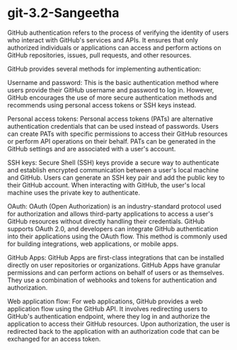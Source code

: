 # git-3.2-Sangeetha
GitHub authentication refers to the process of verifying the identity of users who interact with GitHub's services and APIs. It ensures that only authorized individuals or applications can access and perform actions on GitHub repositories, issues, pull requests, and other resources.

GitHub provides several methods for implementing authentication:

Username and password: This is the basic authentication method where users provide their GitHub username and password to log in. However, GitHub encourages the use of more secure authentication methods and recommends using personal access tokens or SSH keys instead.

Personal access tokens: Personal access tokens (PATs) are alternative authentication credentials that can be used instead of passwords. Users can create PATs with specific permissions to access their GitHub resources or perform API operations on their behalf. PATs can be generated in the GitHub settings and are associated with a user's account.

SSH keys: Secure Shell (SSH) keys provide a secure way to authenticate and establish encrypted communication between a user's local machine and GitHub. Users can generate an SSH key pair and add the public key to their GitHub account. When interacting with GitHub, the user's local machine uses the private key to authenticate.

OAuth: OAuth (Open Authorization) is an industry-standard protocol used for authorization and allows third-party applications to access a user's GitHub resources without directly handling their credentials. GitHub supports OAuth 2.0, and developers can integrate GitHub authentication into their applications using the OAuth flow. This method is commonly used for building integrations, web applications, or mobile apps.

GitHub Apps: GitHub Apps are first-class integrations that can be installed directly on user repositories or organizations. GitHub Apps have granular permissions and can perform actions on behalf of users or as themselves. They use a combination of webhooks and tokens for authentication and authorization.

Web application flow: For web applications, GitHub provides a web application flow using the GitHub API. It involves redirecting users to GitHub's authentication endpoint, where they log in and authorize the application to access their GitHub resources. Upon authorization, the user is redirected back to the application with an authorization code that can be exchanged for an access token.
